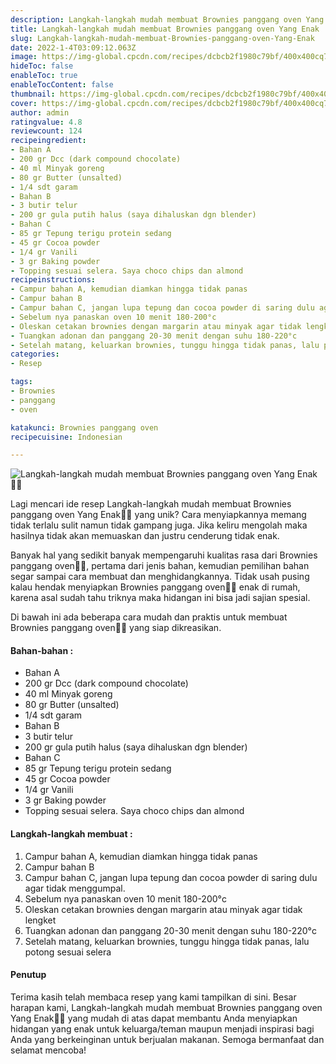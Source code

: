```yaml
---
description: Langkah-langkah mudah membuat Brownies panggang oven Yang Enak"
title: Langkah-langkah mudah membuat Brownies panggang oven Yang Enak
slug: Langkah-langkah-mudah-membuat-Brownies-panggang-oven-Yang-Enak
date: 2022-1-4T03:09:12.063Z
image: https://img-global.cpcdn.com/recipes/dcbcb2f1980c79bf/400x400cq70/photo.jpg
hideToc: false
enableToc: true
enableTocContent: false
thumbnail: https://img-global.cpcdn.com/recipes/dcbcb2f1980c79bf/400x400cq70/photo.jpg
cover: https://img-global.cpcdn.com/recipes/dcbcb2f1980c79bf/400x400cq70/photo.jpg
author: admin
ratingvalue: 4.8
reviewcount: 124
recipeingredient:
- Bahan A
- 200 gr Dcc (dark compound chocolate)
- 40 ml Minyak goreng
- 80 gr Butter (unsalted)
- 1/4 sdt garam
- Bahan B
- 3 butir telur
- 200 gr gula putih halus (saya dihaluskan dgn blender)
- Bahan C
- 85 gr Tepung terigu protein sedang
- 45 gr Cocoa powder
- 1/4 gr Vanili
- 3 gr Baking powder
- Topping sesuai selera. Saya choco chips dan almond
recipeinstructions:
- Campur bahan A, kemudian diamkan hingga tidak panas
- Campur bahan B
- Campur bahan C, jangan lupa tepung dan cocoa powder di saring dulu agar tidak menggumpal.
- Sebelum nya panaskan oven 10 menit 180-200°c
- Oleskan cetakan brownies dengan margarin atau minyak agar tidak lengket
- Tuangkan adonan dan panggang 20-30 menit dengan suhu 180-220°c
- Setelah matang, keluarkan brownies, tunggu hingga tidak panas, lalu potong sesuai selera
categories:
- Resep

tags:
- Brownies
- panggang
- oven

katakunci: Brownies panggang oven
recipecuisine: Indonesian

---
```


![Langkah-langkah mudah membuat Brownies panggang oven Yang Enak👩‍🍳](https://img-global.cpcdn.com/recipes/dcbcb2f1980c79bf/400x400cq70/photo.jpg)

Lagi mencari ide resep Langkah-langkah mudah membuat Brownies panggang oven Yang Enak👩‍🍳 yang unik? Cara menyiapkannya memang tidak terlalu sulit namun tidak gampang juga. Jika keliru mengolah maka hasilnya tidak akan memuaskan dan justru cenderung tidak enak.

Banyak hal yang sedikit banyak mempengaruhi kualitas rasa dari Brownies panggang oven👩‍🍳, pertama dari jenis bahan, kemudian pemilihan bahan segar sampai cara membuat dan menghidangkannya. Tidak usah pusing kalau hendak menyiapkan Brownies panggang oven👩‍🍳 enak di rumah, karena asal sudah tahu triknya maka hidangan ini bisa jadi sajian spesial.

Di bawah ini ada beberapa cara mudah dan praktis untuk membuat Brownies panggang oven👩‍🍳 yang siap dikreasikan.

<!--inarticleads1-->

#### Bahan-bahan :

- Bahan A
- 200 gr Dcc (dark compound chocolate)
- 40 ml Minyak goreng
- 80 gr Butter (unsalted)
- 1/4 sdt garam
- Bahan B
- 3 butir telur
- 200 gr gula putih halus (saya dihaluskan dgn blender)
- Bahan C
- 85 gr Tepung terigu protein sedang
- 45 gr Cocoa powder
- 1/4 gr Vanili
- 3 gr Baking powder
- Topping sesuai selera. Saya choco chips dan almond

<!--inarticleads2-->

#### Langkah-langkah membuat :

1. Campur bahan A, kemudian diamkan hingga tidak panas
1. Campur bahan B
1. Campur bahan C, jangan lupa tepung dan cocoa powder di saring dulu agar tidak menggumpal.
1. Sebelum nya panaskan oven 10 menit 180-200°c
1. Oleskan cetakan brownies dengan margarin atau minyak agar tidak lengket
1. Tuangkan adonan dan panggang 20-30 menit dengan suhu 180-220°c
1. Setelah matang, keluarkan brownies, tunggu hingga tidak panas, lalu potong sesuai selera

#### Penutup

Terima kasih telah membaca resep yang kami tampilkan di sini. Besar harapan kami, Langkah-langkah mudah membuat Brownies panggang oven Yang Enak👩‍🍳 yang mudah di atas dapat membantu Anda menyiapkan hidangan yang enak untuk keluarga/teman maupun menjadi inspirasi bagi Anda yang berkeinginan untuk berjualan makanan. Semoga bermanfaat dan selamat mencoba!